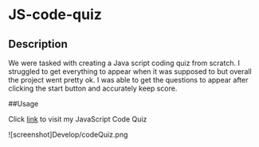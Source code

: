 # JS-code-quiz

## Description
We were tasked with creating a Java script coding quiz from scratch. I struggled to get everything to appear when it was supposed to but overall the project went pretty ok. I was able to get the questions to appear after clicking the start button and accurately keep score.

##Usage

Click [link](https://n8trask.github.io/JS-code-quiz/) to visit my JavaScript Code Quiz

![screenshot]Develop/codeQuiz.png